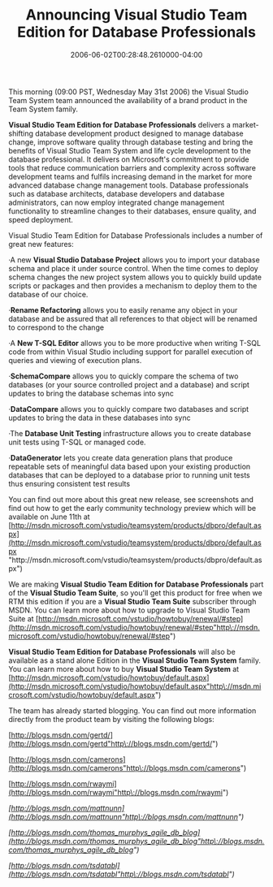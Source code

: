﻿---
title: Announcing Visual Studio Team Edition for Database Professionals
date: "2006-06-02T00:28:48.2610000-04:00"
description: "This morning (09:00 PST, Wednesday May 31st 2006) the Visual Studio"
featuredImage: /img/default-post-image.jpg
---

This morning (09:00 PST, Wednesday May 31st 2006) the Visual Studio Team System team announced the availability of a brand product in the Team System family.

**Visual Studio Team Edition for Database Professionals** delivers a market-shifting database development product designed to manage database change, improve software quality through database testing and bring the benefits of Visual Studio Team System and life cycle development to the database professional. It delivers on Microsoft's commitment to provide tools that reduce communication barriers and complexity across software development teams and fulfils increasing demand in the market for more advanced database change management tools. Database professionals such as database architects, database developers and database administrators, can now employ integrated change management functionality to streamline changes to their databases, ensure quality, and speed deployment.

Visual Studio Team Edition for Database Professionals includes a number of great new features:

 ·A new **Visual Studio Database Project** allows you to import your database schema and place it under source control. When the time comes to deploy schema changes the new project system allows you to quickly build update scripts or packages and then provides a mechanism to deploy them to the database of our choice.

 ·**Rename Refactoring** allows you to easily rename any object in your database and be assured that all references to that object will be renamed to correspond to the change

 ·A **New T-SQL Editor** allows you to be more productive when writing T-SQL code from within Visual Studio including support for parallel execution of queries and viewing of execution plans.

 ·**SchemaCompare** allows you to quickly compare the schema of two databases (or your source controlled project and a database) and script updates to bring the database schemas into sync

 ·**DataCompare** allows you to quickly compare two databases and script updates to bring the data in these databases into sync

 ·The **Database Unit Testing** infrastructure allows you to create database unit tests using T-SQL or managed code.

 ·**DataGenerator** lets you create data generation plans that produce repeatable sets of meaningful data based upon your existing production databases that can be deployed to a database prior to running unit tests thus ensuring consistent test results

You can find out more about this great new release, see screenshots and find out how to get the early community technology preview which will be available on June 11th at [http://msdn.microsoft.com/vstudio/teamsystem/products/dbpro/default.aspx](http://msdn.microsoft.com/vstudio/teamsystem/products/dbpro/default.aspx "http\://msdn.microsoft.com/vstudio/teamsystem/products/dbpro/default.aspx")

We are making **Visual Studio Team Edition for Database Professionals** part of the **Visual Studio Team Suite**, so you'll get this product for free when we RTM this edition if you are a **Visual Studio Team Suite** subscriber through MSDN. You can learn more about how to upgrade to Visual Studio Team Suite at [http://msdn.microsoft.com/vstudio/howtobuy/renewal/#step](http://msdn.microsoft.com/vstudio/howtobuy/renewal/#step"http\://msdn.microsoft.com/vstudio/howtobuy/renewal/#step")

**Visual Studio Team Edition for Database Professionals** will also be available as a stand alone Edition in the **Visual Studio Team System** family. You can learn more about how to buy **Visual Studio Team System** at [http://msdn.microsoft.com/vstudio/howtobuy/default.aspx](http://msdn.microsoft.com/vstudio/howtobuy/default.aspx"http\://msdn.microsoft.com/vstudio/howtobuy/default.aspx")

The team has already started blogging. You can find out more information directly from the product team by visiting the following blogs:

[http://blogs.msdn.com/gertd/](http://blogs.msdn.com/gertd"http\://blogs.msdn.com/gertd/")

[http://blogs.msdn.com/camerons](http://blogs.msdn.com/camerons"http\://blogs.msdn.com/camerons")

[http://blogs.msdn.com/rwaymi](http://blogs.msdn.com/rwaymi"http\://blogs.msdn.com/rwaymi")

*[http://blogs.msdn.com/mattnunn](http://blogs.msdn.com/mattnunn"http\://blogs.msdn.com/mattnunn")*

*[http://blogs.msdn.com/thomas_murphys_agile_db_blog](http://blogs.msdn.com/thomas_murphys_agile_db_blog"http\://blogs.msdn.com/thomas_murphys_agile_db_blog")*

*[http://blogs.msdn.com/tsdatabl](http://blogs.msdn.com/tsdatabl"http\://blogs.msdn.com/tsdatabl")*

